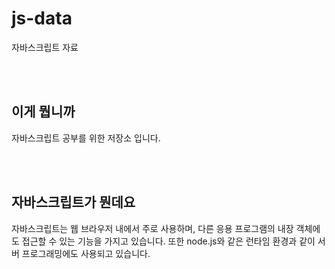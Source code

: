 # js-data
자바스크립트 자료

<br>
<br>

## 이게 뭡니까
자바스크립트 공부를 위한 저장소 입니다.

<br>
<br>

## 자바스크립트가 뭔데요
자바스크립트는 웹 브라우저 내에서 주로 사용하며, 다른 응용 프로그램의 내장 객체에도 접근할 수 있는 기능을 가지고 있습니다.
또한 node.js와 같은 런타임 환경과 같이 서버 프로그래밍에도 사용되고 있습니다.
